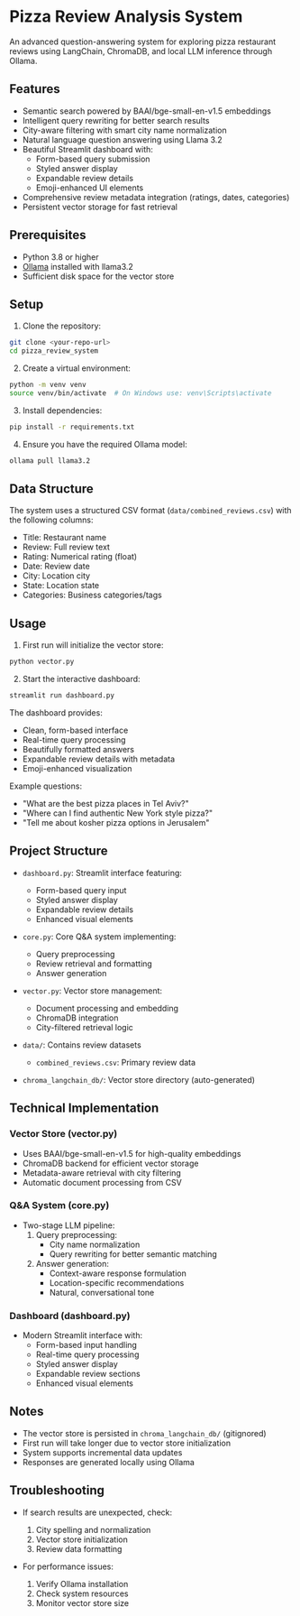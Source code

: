 # Pizza Review Analysis System

An advanced question-answering system for exploring pizza restaurant reviews using LangChain, ChromaDB, and local LLM inference through Ollama.

## Features

- Semantic search powered by BAAI/bge-small-en-v1.5 embeddings
- Intelligent query rewriting for better search results
- City-aware filtering with smart city name normalization
- Natural language question answering using Llama 3.2
- Beautiful Streamlit dashboard with:
  - Form-based query submission
  - Styled answer display
  - Expandable review details
  - Emoji-enhanced UI elements
- Comprehensive review metadata integration (ratings, dates, categories)
- Persistent vector storage for fast retrieval

## Prerequisites

- Python 3.8 or higher
- [Ollama](https://ollama.ai/) installed with llama3.2
- Sufficient disk space for the vector store

## Setup

1. Clone the repository:
```bash
git clone <your-repo-url>
cd pizza_review_system
```

2. Create a virtual environment:
```bash
python -m venv venv
source venv/bin/activate  # On Windows use: venv\Scripts\activate
```

3. Install dependencies:
```bash
pip install -r requirements.txt
```

4. Ensure you have the required Ollama model:
```bash
ollama pull llama3.2
```

## Data Structure

The system uses a structured CSV format (`data/combined_reviews.csv`) with the following columns:
- Title: Restaurant name
- Review: Full review text
- Rating: Numerical rating (float)
- Date: Review date
- City: Location city
- State: Location state
- Categories: Business categories/tags

## Usage

1. First run will initialize the vector store:
```bash
python vector.py
```

2. Start the interactive dashboard:
```bash
streamlit run dashboard.py
```

The dashboard provides:
- Clean, form-based interface
- Real-time query processing
- Beautifully formatted answers
- Expandable review details with metadata
- Emoji-enhanced visualization

Example questions:
- "What are the best pizza places in Tel Aviv?"
- "Where can I find authentic New York style pizza?"
- "Tell me about kosher pizza options in Jerusalem"

## Project Structure

- `dashboard.py`: Streamlit interface featuring:
  - Form-based query input
  - Styled answer display
  - Expandable review details
  - Enhanced visual elements
  
- `core.py`: Core Q&A system implementing:
  - Query preprocessing
  - Review retrieval and formatting
  - Answer generation
  
- `vector.py`: Vector store management:
  - Document processing and embedding
  - ChromaDB integration
  - City-filtered retrieval logic

- `data/`: Contains review datasets
  - `combined_reviews.csv`: Primary review data
  
- `chroma_langchain_db/`: Vector store directory (auto-generated)

## Technical Implementation

### Vector Store (vector.py)
- Uses BAAI/bge-small-en-v1.5 for high-quality embeddings
- ChromaDB backend for efficient vector storage
- Metadata-aware retrieval with city filtering
- Automatic document processing from CSV

### Q&A System (core.py)
- Two-stage LLM pipeline:
  1. Query preprocessing:
     - City name normalization
     - Query rewriting for better semantic matching
  2. Answer generation:
     - Context-aware response formulation
     - Location-specific recommendations
     - Natural, conversational tone

### Dashboard (dashboard.py)
- Modern Streamlit interface with:
  - Form-based input handling
  - Real-time query processing
  - Styled answer display
  - Expandable review sections
  - Enhanced visual elements

## Notes

- The vector store is persisted in `chroma_langchain_db/` (gitignored)
- First run will take longer due to vector store initialization
- System supports incremental data updates
- Responses are generated locally using Ollama

## Troubleshooting

- If search results are unexpected, check:
  1. City spelling and normalization
  2. Vector store initialization
  3. Review data formatting
  
- For performance issues:
  1. Verify Ollama installation
  2. Check system resources
  3. Monitor vector store size 